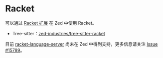 # Racket

可以通过 [Racket 扩展](https://github.com/zed-extensions/racket) 在 Zed 中使用 Racket。

- Tree-sitter：[zed-industries/tree-sitter-racket](https://github.com/zed-industries/tree-sitter-racket)

目前 [racket-language-server](https://docs.racket-lang.org/racket-language-server/index.html) 尚未在 Zed 中得到支持，更多信息请关注 [Issue #15789](https://github.com/zed-industries/zed/issues/15789)。

